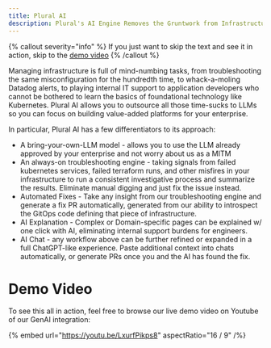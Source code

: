 ```yaml
---
title: Plural AI
description: Plural's AI Engine Removes the Gruntwork from Infrastructure
---
```


{% callout severity="info" %}
If you just want to skip the text and see it in action, skip to the [demo video](/ai/overview#demo-video)
{% /callout %}

Managing infrastructure is full of mind-numbing tasks, from troubleshooting the same misconfiguration for the hundredth time, to whack-a-moling Datadog alerts, to playing internal IT support to application developers who cannot be bothered to learn the basics of foundational technology like Kubernetes.  Plural AI allows you to outsource all those time-sucks to LLMs so you can focus on building value-added platforms for your enterprise.

In particular, Plural AI has a few differentiators to its approach:

* A bring-your-own-LLM model - allows you to use the LLM already approved by your enterprise and not worry about us as a MITM
* An always-on troubleshooting engine - taking signals from failed kubernetes services, failed terraform runs, and other misfires in your infrastructure to run a consistent investigative process and summarize the results.  Eliminate manual digging and just fix the issue instead.
* Automated Fixes - Take any insight from our troubleshooting engine and generate a fix PR automatically, generated from our ability to introspect the GitOps code defining that piece of infrastructure.
* AI Explanation - Complex or Domain-specific pages can be explained w/ one click with AI, eliminating internal support burdens for engineers.
* AI Chat - any workflow above can be further refined or expanded in a full ChatGPT-like experience.  Paste additional context into chats automatically, or generate PRs once you and the AI has found the fix.


# Demo Video

To see this all in action, feel free to browse our live demo video on Youtube of our GenAI integration:

{% embed url="https://youtu.be/LxurfPikps8" aspectRatio="16 / 9" /%}
